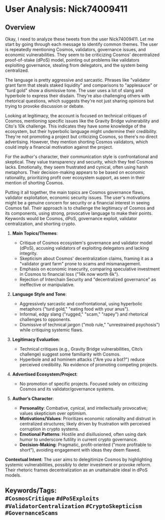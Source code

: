 # User Analysis: Nick74009411

## Overview

<think>
Okay, I need to analyze these tweets from the user Nick74009411. Let me start by going through each message to identify common themes. The user is repeatedly mentioning Cosmos, validators, governance issues, and economic vulnerabilities. They seem to be criticizing Cosmos' decentralized proof-of-stake (dPoS) model, pointing out problems like validators exploiting governance, stealing from delegators, and the system being centralized.

The language is pretty aggressive and sarcastic. Phrases like "validator grant farm that steals staked liquidity" and comparisons to "applesauce" or "turd gold" show a dismissive tone. The user uses a lot of slang and hyperbole to express their disdain. They're also challenging others with rhetorical questions, which suggests they're not just sharing opinions but trying to provoke discussion or debate.

Looking at legitimacy, the account is focused on technical critiques of Cosmos, mentioning specific issues like the Gravity Bridge vulnerability and Cito's 10k challenge. This indicates they have some knowledge of the ecosystem, but their hyperbolic language might undermine their credibility. They're not promoting a project but criticizing Cosmos, so there's no direct advertising. However, they mention shorting Cosmos validators, which could imply a financial motivation against the project.

For the author's character, their communication style is confrontational and skeptical. They value transparency and security, which they feel Cosmos lacks. Emotionally, they seem frustrated and cynical, often using harsh metaphors. Their decision-making appears to be based on economic rationality, prioritizing profit over ecosystem support, as seen in their mention of shorting Cosmos.

Putting it all together, the main topics are Cosmos governance flaws, validator exploitation, economic security issues. The user's motivations might be a genuine concern for security or a financial interest in seeing Cosmos fail. Their approach is to challenge the legitimacy of Cosmos and its components, using strong, provocative language to make their points. Keywords would be Cosmos, dPoS, governance exploit, validator centralization, and shorting crypto.
</think>

1. **Main Topics/Themes**:  
   - Critique of Cosmos ecosystem's governance and validator model (dPoS), accusing validators of exploiting delegators and lacking integrity.  
   - Skepticism about Cosmos' decentralization claims, framing it as a "validator grant farm" prone to scams and mismanagement.  
   - Emphasis on economic insecurity, comparing speculative investment in Cosmos to financial loss ("14k now worth 6k").  
   - Rejection of Interchain Security and "decentralized governance" as ineffective or manipulative.  

2. **Language Style and Tone**:  
   - Aggressively sarcastic and confrontational, using hyperbolic metaphors ("turd gold," "eating food with your anus").  
   - Informal, edgy slang ("rugged," "scam," "rapey") and rhetorical challenges to opponents.  
   - Dismissive of technical jargon ("mob rule," "unrestrained psychosis") while critiquing systemic flaws.  

3. **Legitimacy Evaluation**:  
   - Technical critiques (e.g., Gravity Bridge vulnerabilities, Cito’s challenge) suggest some familiarity with Cosmos.  
   - Hyperbole and ad hominem attacks ("Are you a bot?") reduce perceived credibility. No evidence of promoting competing projects.  

4. **Advertised Ecosystem/Project**:  
   - No promotion of specific projects. Focused solely on criticizing Cosmos and its validator/governance systems.  

5. **Author’s Character**:  
   - **Personality**: Combative, cynical, and intellectually provocative; values skepticism over optimism.  
   - **Motivations/Values**: Prioritizes economic rationality and distrust in centralized structures; likely driven by frustration with perceived corruption in crypto systems.  
   - **Emotional Patterns**: Hostile and disillusioned, often using dark humor to underscore futility in current crypto governance.  
   - **Decision-Making**: Pragmatic, profit-oriented ("more profitable to short"), avoiding engagement with ideas they deem flawed.  

**Contextual Intent**: The user aims to delegitimize Cosmos by highlighting systemic vulnerabilities, possibly to deter investment or provoke reform. Their rhetoric frames decentralization as an unattainable ideal in dPoS models.  

**Keywords/Tags**:  
`#CosmosCritique` `#dPoSExploits` `#ValidatorCentralization` `#CryptoSkepticism` `#GovernanceScams`
---
